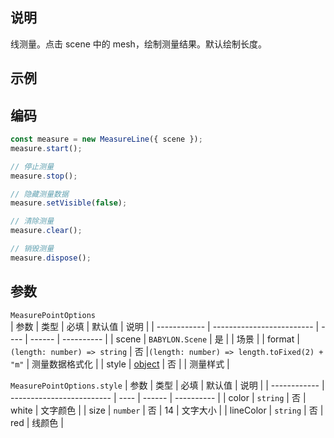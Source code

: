 ## 说明

线测量。点击 scene 中的 mesh，绘制测量结果。默认绘制长度。

## 示例
<MeasureLine></MeasureLine>

## 编码

```ts
const measure = new MeasureLine({ scene });
measure.start();

// 停止测量
measure.stop();

// 隐藏测量数据
measure.setVisible(false);

// 清除测量
measure.clear();

// 销毁测量
measure.dispose();
```

## 参数

`MeasurePointOptions`  
| 参数 | 类型 | 必填 | 默认值 | 说明 |
| ------------ | ------------------------- | ---- | ------ | ---------- |
| scene | `BABYLON.Scene` | 是 | | 场景 |
| format | `(length: number) => string` | 否 |` (length: number) => length.toFixed(2) + "m" ` | 测量数据格式化 |
| style | [object](#style) | 否 | | 测量样式 |

`MeasurePointOptions.style`
| 参数 | 类型 | 必填 | 默认值 | 说明 |
| ------------ | ------------------------- | ---- | ------ | ---------- |
| color | `string` | 否 | white | 文字颜色 |
| size | `number` | 否 | 14 | 文字大小 |
| lineColor | `string` | 否 | red | 线颜色 |

<script setup>
import MeasureLine from '../../../components/features/measure/MeasureLine.vue';
</script>